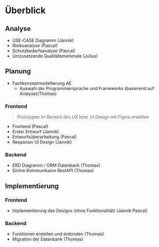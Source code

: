 # Überblick

## Analyse

- USE-CASE Diagramm (Jannik)
- Risikoanalyse (Pascal)
- Schutzbedarfsanalyse (Pascal)
- Umzusetzende Qualitätsmerkmale (Julius)

## Planung
- Fachkonzeptmodellierung AE
    - Auswahl der Programmiersprache und Frameworks (basierend auf Analyse)(Thomas)

### Frontend
> Prototypen im Bereich des UX bzw. UI Design mit Figma erstellen

- Frontend (Pascal)
- Erster Entwurf (Jannik)
- Entwurfsüberarbeitung (Pascal)
- Responsiv UI Design (Jannik)
### Backend
- ERD Diagramm / ORM Datenbank (Thomas)
- Sichre Kommunikaion RestAPI (Thomas)

## Implementierung
### Frontend
- Implementierung des Designs (ohne Funktionalität) (Jannik Pascal)

### Backend
- Funktionen erstellen und einbinden (Thomas)
- Migration der Datenbank (Thomas)